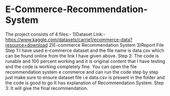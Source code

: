# E-Commerce-Recommendation-System

The project consists of 4 files:-
1)Dataset Link:-https://www.kaggle.com/datasets/carrie1/ecommerce-data?resource=download
2)E-commerce Recommendation System
3)Report File
Step 1:I have used e-commerce dataset and the file name is data.csv which can be found online from the link I have given above.
Step 2: The code is runable and 100 percent working and it is original content that I have testing and the code is working completely fine.
You can open the file recommendation system e commerce and can run the code step by step just make sure to ensure dataset file i.e data.csv is present in the folder and the code is good to go It has explanation of Recommendation System.
Step 3: It will give the final recommendation.
